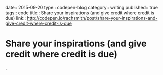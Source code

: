date:: 2015-09-20
type:: codepen-blog
category:: writing
published:: true
tags:: code
title:: Share your inspirations (and give credit where credit is due)
link:: http://codepen.io/rachsmith/post/share-your-inspirations-and-give-credit-where-credit-is-due

# Share your inspirations (and give credit where credit is due)

.
